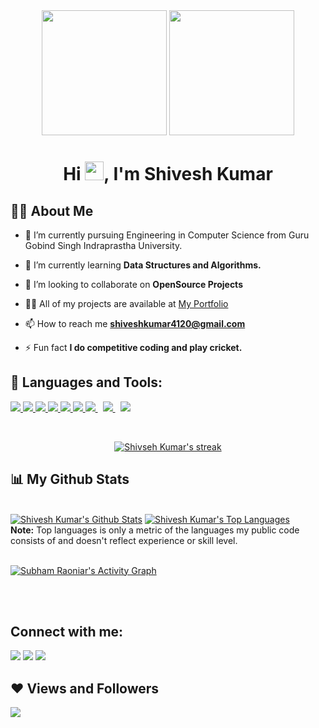 <div id="header" align="center">
  <img src="https://img.freepik.com/premium-vector/man-working-with-graphic-tablet-flat-design-style_180868-1755.jpg" width="200"/>
  <img src="https://i.giphy.com/media/jRf5fsn8G6YaogAWxn/giphy.webp" width="200"/>
</div>



<h1 align="center">Hi <img src="https://raw.githubusercontent.com/MartinHeinz/MartinHeinz/master/wave.gif" width="30px" height="30px">, I'm Shivesh Kumar</h1>



## 🙋‍♂️ About Me

- 🔭 I’m currently pursuing Engineering in Computer Science from Guru Gobind Singh Indraprastha University.

- 🌱 I’m currently learning **Data Structures and Algorithms.**

- 👯 I’m looking to collaborate on **OpenSource Projects**

- 👨‍💻 All of my projects are available at <a href="https://sk.me">My Portfolio</a>

- 📫 How to reach me **shiveshkumar4120@gmail.com**

- ⚡ Fun fact **I do competitive coding and play cricket.**

## 🚀 Languages and Tools:

<p align="left"> 
    <a href="https://www.cplusplus.com" target="_blank"> <img src="https://img.icons8.com/color/48/000000/c-plus-plus-logo.png"/> </a>
    <a href="https://reactjs.org/" target="_blank"> <img src="https://img.icons8.com/color/48/000000/react-native.png"/> </a> 
    <a href="https://developer.mozilla.org/en-US/docs/Web/JavaScript" target="_blank"> <img src="https://img.icons8.com/color/48/000000/javascript.png"/> </a> 
    <a href="https://www.w3.org/html/" target="_blank"> <img src="https://img.icons8.com/color/48/000000/html-5.png"/> </a> 
    <a href="https://www.w3schools.com/css/" target="_blank"> <img src="https://img.icons8.com/color/48/000000/css3.png"/> </a> 
    <a href="https://getbootstrap.com" target="_blank"> <img src="https://img.icons8.com/color/48/000000/bootstrap.png"/> </a>  
    <a style="padding-right:8px;" href="https://nodejs.org" target="_blank"> <img src="https://img.icons8.com/color/48/000000/nodejs.png"/> </a> 
    <a style="padding-right:8px;" href="https://www.mysql.com/" target="_blank"> <img src="https://img.icons8.com/fluent/50/000000/mysql-logo.png"/> </a>
    <a href="https://git-scm.com/" target="_blank"> <img src="https://img.icons8.com/color/48/000000/git.png"/> </a>
</p>

<!-- [![React Badge](https://img.shields.io/badge/-React-61DBFB?style=for-the-badge&labelColor=black&logo=react&logoColor=61DBFB)](#)  [![Javascript Badge](https://img.shields.io/badge/-Javascript-F0DB4F?style=for-the-badge&labelColor=black&logo=javascript&logoColor=F0DB4F)](#) [![Typescript Badge](https://img.shields.io/badge/-Typescript-007acc?style=for-the-badge&labelColor=black&logo=typescript&logoColor=007acc)](#) [![Nodejs Badge](https://img.shields.io/badge/-Nodejs-3C873A?style=for-the-badge&labelColor=black&logo=node.js&logoColor=3C873A)](#) [![GraphQL Badge](https://img.shields.io/badge/-GraphQl-e535ab?style=for-the-badge&labelColor=black&logo=node.js&logoColor=e535ab)](#) -->
<br/>

<p align="center">
    <a href="https://github.com/shivesh41kr/github-readme-streak-stats">
        <img title="🔥 Get streak stats for your profile at git.io/streak-stats" alt="Shivseh Kumar's streak" src="https://github-readme-streak-stats.herokuapp.com/?user=shivesh41kr&theme=black-ice&hide_border=true&stroke=0000&background=060A0CD0"/>
    </a>
</p>

## 📊 My Github Stats

  <br/>
    <a href="https://github.com/shivesh41kr/github-readme-stats"><img alt="Shivesh Kumar's Github Stats" src="https://github-readme-stats.vercel.app/api?username=shivesh41kr&show_icons=true&count_private=true&theme=react&hide_border=true&bg_color=0D1117" /></a>
  <a href="https://github.com/shivesh41kr/github-readme-stats"><img alt="Shivesh Kumar's Top Languages" src="https://github-readme-stats.vercel.app/api/top-langs/?username=shivesh41kr&langs_count=8&count_private=true&layout=compact&theme=react&hide_border=true&bg_color=0D1117" /></a>
  <br/>
  <b>Note:</b> Top languages is only a metric of the languages my public code consists of and doesn't reflect experience or skill level.


<br/>
<br/>

<a href="https://github.com/shivesh41kr/github-readme-activity-graph"><img alt="Subham Raoniar's Activity Graph" src="https://activity-graph.herokuapp.com/graph?username=shivesh41kr&bg_color=0D1117&color=5BCDEC&line=5BCDEC&point=FFFFFF&hide_border=true" /></a>

<br/>
<br/>

## Connect with me:
<p align="left">

<a href = "https://www.linkedin.com/in/shiveshkumarsk/"><img src="https://img.icons8.com/fluent/48/000000/linkedin.png"/></a>
<a href = "https://twitter.com/shivesh41kr"><img src="https://img.icons8.com/fluent/48/000000/twitter.png"/></a>
<a href = "https://www.instagram.com/shiveshkumar_sk/"><img src="https://img.icons8.com/fluent/48/000000/instagram-new.png"/></a>


</p>

## ❤ Views and Followers
<a href="https://github.com/Meghna-DAS/github-profile-views-counter">
    <img src="https://komarev.com/ghpvc/?username=shivesh41kr">
</a>
